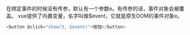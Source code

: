 在绑定事件的时候没有传参，默认有一个参数e。有传参的话，事件对象会被覆盖。
vue提供了内置变量，名字叫做$event，它就是原生DOM的事件对象e。
```js
<button @click="show(3, $event)">按钮</button>
```
```js